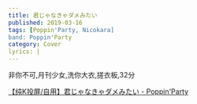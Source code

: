 ```yaml
---
title: 君じゃなきゃダメみたい
published: 2019-03-16
tags: [Poppin'Party, Nicokara]
band: Poppin'Party
category: Cover
lyrics: |
---
```

非你不可,月刊少女,洗你大衣,搓衣板,32分

<summary>
    <a href="https://www.bilibili.com/video/BV1YtKnzjEDw/">
        【纯K投屏/自用】君じゃなきゃダメみたい - Poppin'Party
    </a>
</summary>
